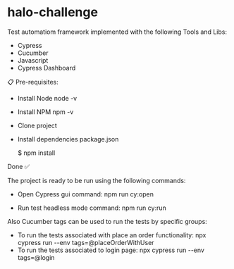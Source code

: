 # halo-challenge
Test automatiom framework implemented with the following Tools and Libs:

- Cypress
- Cucumber
- Javascript
- Cypress Dashboard

📋 Pre-requisites:

- Install Node
  node -v

- Install NPM
  npm -v

- Clone project

- Install dependencies package.json

  
  $ npm install

Done ✅

The project is ready to be run using the following commands:

- Open Cypress gui command:
npm run cy:open 

- Run test headless mode command:
npm run cy:run 

Also Cucumber tags can be used to run the tests by specific groups:
- To run the tests associated with place an order functionality:
  npx cypress run --env tags=@placeOrderWithUser
- To run the tests associated to login page:
  npx cypress run --env tags=@login
